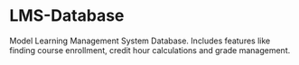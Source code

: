 # LMS-Database

Model Learning Management System Database. Includes features like finding course enrollment, credit hour calculations and grade management. 
